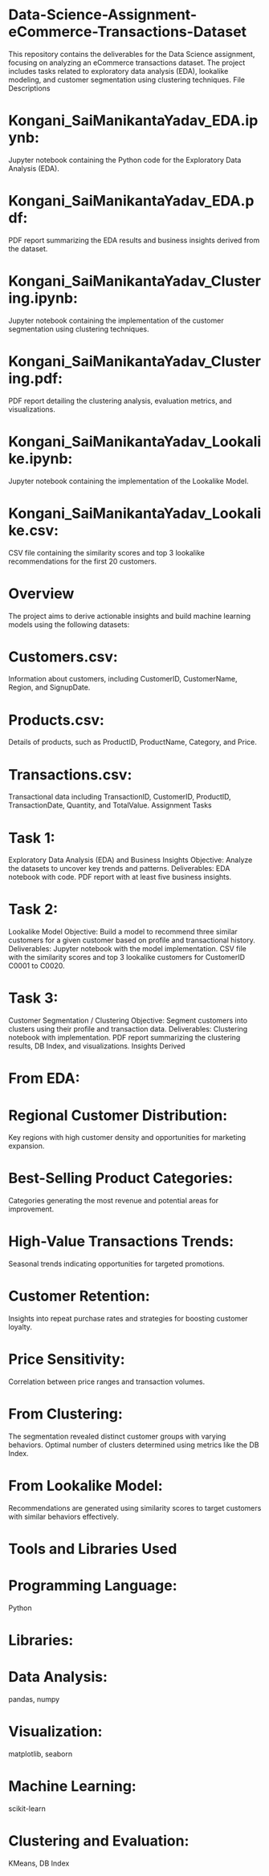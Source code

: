 # Data-Science-Assignment-eCommerce-Transactions-Dataset
This repository contains the deliverables for the Data Science assignment, focusing on analyzing an eCommerce transactions dataset. The project includes tasks related to exploratory data analysis (EDA), lookalike modeling, and customer segmentation using clustering techniques.
File Descriptions
# Kongani_SaiManikantaYadav_EDA.ipynb:
Jupyter notebook containing the Python code for the Exploratory Data Analysis (EDA).
# Kongani_SaiManikantaYadav_EDA.pdf:
PDF report summarizing the EDA results and business insights derived from the dataset.
# Kongani_SaiManikantaYadav_Clustering.ipynb: 
Jupyter notebook containing the implementation of the customer segmentation using clustering techniques.
# Kongani_SaiManikantaYadav_Clustering.pdf: 
PDF report detailing the clustering analysis, evaluation metrics, and visualizations.
# Kongani_SaiManikantaYadav_Lookalike.ipynb:
Jupyter notebook containing the implementation of the Lookalike Model.
# Kongani_SaiManikantaYadav_Lookalike.csv: 
CSV file containing the similarity scores and top 3 lookalike recommendations for the first 20 customers.
# Overview
The project aims to derive actionable insights and build machine learning models using the following datasets:

# Customers.csv: 
Information about customers, including CustomerID, CustomerName, Region, and SignupDate.
# Products.csv:
Details of products, such as ProductID, ProductName, Category, and Price.
# Transactions.csv:
Transactional data including TransactionID, CustomerID, ProductID, TransactionDate, Quantity, and TotalValue.
Assignment Tasks
# Task 1: 
Exploratory Data Analysis (EDA) and Business Insights
Objective: Analyze the datasets to uncover key trends and patterns.
Deliverables:
EDA notebook with code.
PDF report with at least five business insights.
# Task 2: 
Lookalike Model
Objective: Build a model to recommend three similar customers for a given customer based on profile and transactional history.
Deliverables:
Jupyter notebook with the model implementation.
CSV file with the similarity scores and top 3 lookalike customers for CustomerID C0001 to C0020.
# Task 3:
Customer Segmentation / Clustering
Objective: Segment customers into clusters using their profile and transaction data.
Deliverables:
Clustering notebook with implementation.
PDF report summarizing the clustering results, DB Index, and visualizations.
Insights Derived
# From EDA:
# Regional Customer Distribution:
Key regions with high customer density and opportunities for marketing expansion.
# Best-Selling Product Categories:
Categories generating the most revenue and potential areas for improvement.
# High-Value Transactions Trends:
Seasonal trends indicating opportunities for targeted promotions.
# Customer Retention:
Insights into repeat purchase rates and strategies for boosting customer loyalty.
# Price Sensitivity:
Correlation between price ranges and transaction volumes.
# From Clustering:
The segmentation revealed distinct customer groups with varying behaviors.
Optimal number of clusters determined using metrics like the DB Index.
# From Lookalike Model:
Recommendations are generated using similarity scores to target customers with similar behaviors effectively.
# Tools and Libraries Used
# Programming Language: 
Python
# Libraries:
# Data Analysis: 
pandas, numpy
# Visualization: 
matplotlib, seaborn
# Machine Learning: 
scikit-learn
# Clustering and Evaluation:
KMeans, DB Index
